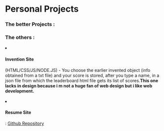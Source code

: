 <h1>Personal Projects</h1>
<h3>The better Projects : </h3>



<h3>The others : </h3>
<li><h4>Invention Site</h4>(HTML/CSS/JS/NODE.JS) - You choose the earlier invented object (info obtained from a txt file) and your score is stored, after you type a name, in a json file from which the leaderboard html file gets its list of scores.<strong>This one lacks in design because i m not a huge fan of web design but i like web development.</strong><br><br>
<li><h4>Resume Site</h4> : <a href="https://github.com/PaulVLAD22/PaulVLAD22.github.io">Github Repository</a>


